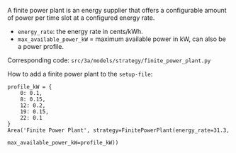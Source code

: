 A finite power plant is an energy supplier that offers a configurable amount of power per time slot at a configured energy rate.

- `energy_rate`: the energy rate in cents/kWh.
- `max_available_power_kW` = maximum available power in kW, can also be a power profile.


Corresponding code: `src/3a/models/strategy/finite_power_plant.py`



How to add a finite power plant to the `setup-file`:

```
profile_kW = {
    0: 0.1,
    8: 0.15,
    12: 0.2,
    19: 0.15,
    22: 0.1
}  
Area('Finite Power Plant', strategy=FinitePowerPlant(energy_rate=31.3,
                                                     max_available_power_kW=profile_kW))
```

